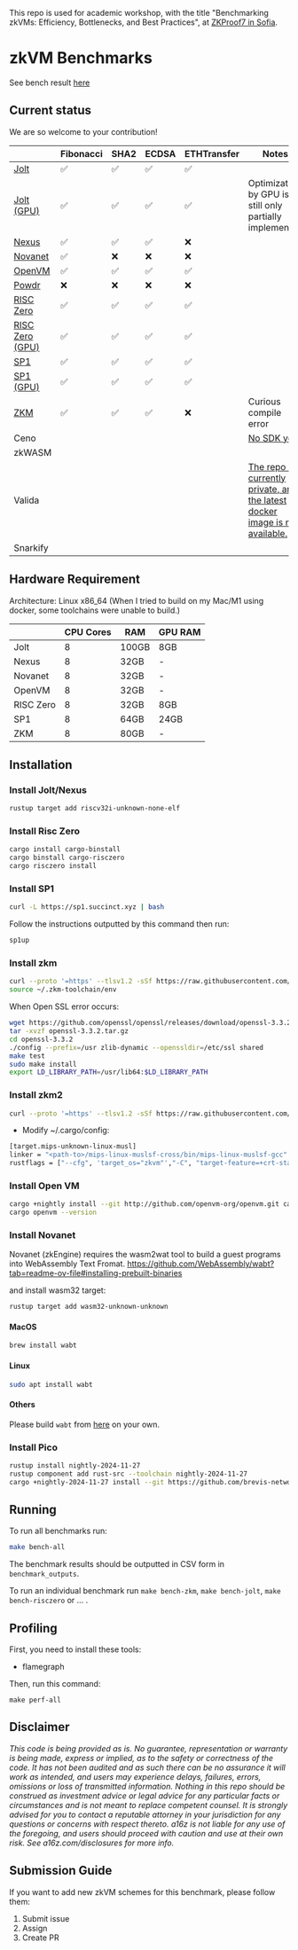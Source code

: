 This repo is used for academic workshop, with the title "Benchmarking zkVMs: Efficiency, Bottlenecks, and Best Practices", at [ZKProof7 in Sofia](https://zkproof.org/events/zkproof-7-sofia/).

# zkVM Benchmarks

See bench result [here](./benchmark_outputs)

## Current status

We are so welcome to your contribution!

||Fibonacci|SHA2|ECDSA|ETHTransfer|Notes|
|-|-|-|-|-|-|
|[Jolt](./jolt/)|✅|✅|✅|✅||
|[Jolt (GPU)](./jolt/)|✅|✅|✅|✅|Optimization by GPU is still only partially implemented|
|[Nexus](./nexus/)|✅|✅|✅|❌||
|[Novanet](./novanet/)|✅|❌|❌|❌||
|[OpenVM](./openvm/)|✅|✅|✅|✅||
|[Powdr](./powdr/)|❌|❌|❌|❌||
|[RISC Zero](./risczero)|✅|✅|✅|✅||
|[RISC Zero (GPU)](./risczero)|✅|✅|✅|✅||
|[SP1](./sp1-turbo)|✅|✅|✅|✅||
|[SP1 (GPU)](./sp1-turbo)|✅|✅|✅|✅||
|[ZKM](./zkm)|✅|✅|✅|❌|Curious compile error|
|Ceno|||||[No SDK yet](https://github.com/orgs/scroll-tech/projects/20)|
|zkWASM||||||
|Valida|||||[The repo is currently private, and the latest docker image is not available.](https://github.com/lita-xyz/valida-releases)|
|Snarkify||||||

## Hardware Requirement

Architecture: Linux x86_64
(When I tried to build on my Mac/M1 using docker, some toolchains were unable to build.)

||CPU Cores|RAM|GPU RAM|
|-|-|-|-|
|Jolt|8|100GB|8GB|
|Nexus|8|32GB|-|
|Novanet|8|32GB|-|
|OpenVM|8|32GB|-|
|RISC Zero|8|32GB|8GB|
|SP1|8|64GB|24GB|
|ZKM|8|80GB|-|

## Installation

### Install Jolt/Nexus

```bash
rustup target add riscv32i-unknown-none-elf
```

### Install Risc Zero

```bash
cargo install cargo-binstall
cargo binstall cargo-risczero
cargo risczero install
```

### Install SP1

```bash
curl -L https://sp1.succinct.xyz | bash
```

Follow the instructions outputted by this command then run:

```bash
sp1up
```

### Install zkm

```bash
curl --proto '=https' --tlsv1.2 -sSf https://raw.githubusercontent.com/zkMIPS/toolchain/refs/heads/main/setup.sh | sh
source ~/.zkm-toolchain/env
```

When Open SSL error occurs:

```bash
wget https://github.com/openssl/openssl/releases/download/openssl-3.3.2/openssl-3.3.2.tar.gz -O openssl-3.3.2.tar.gz
tar -xvzf openssl-3.3.2.tar.gz
cd openssl-3.3.2
./config --prefix=/usr zlib-dynamic --openssldir=/etc/ssl shared
make test
sudo make install
export LD_LIBRARY_PATH=/usr/lib64:$LD_LIBRARY_PATH
```

### Install zkm2

```bash
curl --proto '=https' --tlsv1.2 -sSf https://raw.githubusercontent.com/zkMIPS/toolchain/refs/heads/main/setup.sh | sh
```

- Modify ~/.cargo/config:

```bash
[target.mips-unknown-linux-musl]
linker = "<path-to>/mips-linux-muslsf-cross/bin/mips-linux-muslsf-gcc"
rustflags = ["--cfg", 'target_os="zkvm"',"-C", "target-feature=+crt-static", "-C", "link-arg=-g"]
```

### Install Open VM

```bash
cargo +nightly install --git http://github.com/openvm-org/openvm.git cargo-openvm
cargo openvm --version
```

### Install Novanet

Novanet (zkEngine) requires the wasm2wat tool to build a guest programs into WebAssembly Text Fromat.
https://github.com/WebAssembly/wabt?tab=readme-ov-file#installing-prebuilt-binaries

and install wasm32 target:
```bash
rustup target add wasm32-unknown-unknown
```

#### MacOS
```bash
brew install wabt
```

#### Linux
```bash
sudo apt install wabt
```

#### Others
Please build `wabt` from [here](https://github.com/WebAssembly/wabt) on your own.

### Install Pico
```bash
rustup install nightly-2024-11-27
rustup component add rust-src --toolchain nightly-2024-11-27
cargo +nightly-2024-11-27 install --git https://github.com/brevis-network/pico pico-cli
```

## Running

To run all benchmarks run:

```bash
make bench-all
```

The benchmark results should be outputted in CSV form in `benchmark_outputs`.

To run an individual benchmark run `make bench-zkm`, `make bench-jolt`, `make bench-risczero` or ... .

## Profiling

First, you need to install these tools:
- flamegraph

Then, run this command:

```
make perf-all
```

## Disclaimer

_This code is being provided as is. No guarantee, representation or warranty is being made, express or implied, as to the safety or correctness of the code. It has not been audited and as such there can be no assurance it will work as intended, and users may experience delays, failures, errors, omissions or loss of transmitted information. Nothing in this repo should be construed as investment advice or legal advice for any particular facts or circumstances and is not meant to replace competent counsel. It is strongly advised for you to contact a reputable attorney in your jurisdiction for any questions or concerns with respect thereto. a16z is not liable for any use of the foregoing, and users should proceed with caution and use at their own risk. See a16z.com/disclosures for more info._

## Submission Guide

If you want to add new zkVM schemes for this benchmark, please follow them:

1. Submit issue
2. Assign
3. Create PR
